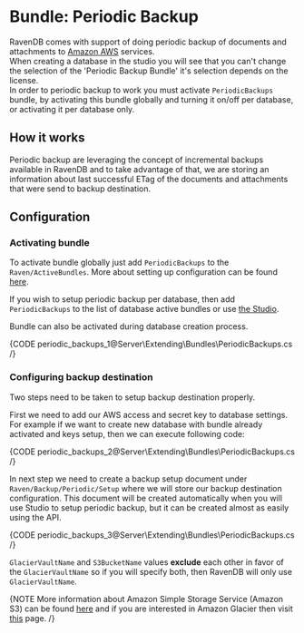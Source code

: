 # Bundle: Periodic Backup

RavenDB comes with support of doing periodic backup of documents and attachments to [Amazon AWS](http://aws.amazon.com/) services.  
When creating a database in the studio you will see that you can't change the selection of the 'Periodic Backup Bundle' it's selection depends on the license.  
In order to periodic backup to work you must activate `PeriodicBackups` bundle, by activating this bundle globally and turning it on/off per database, or activating it per database only.

## How it works

Periodic backup are leveraging the concept of incremental backups available in RavenDB and to take advantage of that, we are storing an information about last successful ETag of the documents and attachments that were send to backup destination.

## Configuration

### Activating bundle

To activate bundle globally just add `PeriodicBackups` to the `Raven/ActiveBundles`. More about setting up configuration can be found [here](../Administration/configuration).

If you wish to setup periodic backup per database, then add `PeriodicBackups` to the list of database active bundles or use [the Studio](../../studio/bundles/periodicbackup).

Bundle can also be activated during database creation process.

{CODE periodic_backups_1@Server\Extending\Bundles\PeriodicBackups.cs /}

### Configuring backup destination

Two steps need to be taken to setup backup destination properly.

First we need to add our AWS access and secret key to database settings. For example if we want to create new database with bundle already activated and keys setup, then we can execute following code:

{CODE periodic_backups_2@Server\Extending\Bundles\PeriodicBackups.cs /}

In next step we need to create a backup setup document under `Raven/Backup/Periodic/Setup` where we will store our backup destination configuration. This document will be created automatically when you will use Studio to setup periodic backup, but it can be created almost as easily using the API.

{CODE periodic_backups_3@Server\Extending\Bundles\PeriodicBackups.cs /}

`GlacierVaultName` and `S3BucketName` values **exclude** each other in favor of the `GlacierVaultName` so if you will specify both, then RavenDB will only use `GlacierVaultName`. 

{NOTE More information about Amazon Simple Storage Service (Amazon S3) can be found [here](http://aws.amazon.com/s3/) and if you are interested in Amazon Glacier then visit [this](http://aws.amazon.com/glacier/) page. /}

